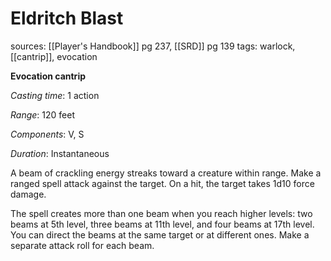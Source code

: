 # Eldritch Blast
sources: [[Player's Handbook]] pg 237, [[SRD]] pg 139
tags: warlock, [[cantrip]], evocation

**Evocation cantrip**

*Casting time*: 1 action

*Range*: 120 feet

*Components*: V, S

*Duration*: Instantaneous

A beam of crackling energy streaks toward a creature within range. Make a ranged spell attack against the target. On a hit, the target takes 1d10 force damage.

The spell creates more than one beam when you reach higher levels: two beams at 5th level, three beams at 11th level, and four beams at 17th level. You can direct the beams at the same target or at different ones. Make a separate attack roll for each beam.
